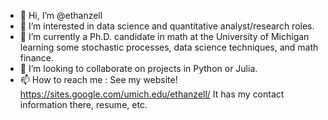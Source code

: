 - 👋 Hi, I’m @ethanzell
- 👀 I’m interested in data science and quantitative analyst/research roles. 
- 🌱 I’m currently a Ph.D. candidate in math at the University of Michigan learning some stochastic processes, data science techniques, and math finance. 
- 💞️ I’m looking to collaborate on projects in Python or Julia.
- 📫 How to reach me : See my website! https://sites.google.com/umich.edu/ethanzell/ It has my contact information there, resume, etc.

<!---
ethanzell/ethanzell is a ✨ special ✨ repository because its `README.md` (this file) appears on your GitHub profile.
You can click the Preview link to take a look at your changes.
--->
